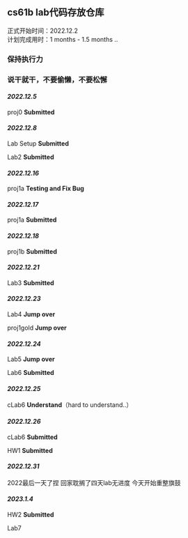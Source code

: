 ## cs61b lab代码存放仓库

正式开始时间：2022.12.2   
计划完成用时：1 months - 1.5 months 
..


### 保持执行力 
### 说干就干，不要偷懒，不要松懈 

#### *2022.12.5*

proj0            **Submitted**

#### *2022.12.8*

Lab Setup    **Submitted**

Lab2             **Submitted**

#### *2022.12.16*

proj1a          **Testing and Fix Bug**

#### *2022.12.17*

proj1a          **Submitted**

#### *2022.12.18*

proj1b          **Submitted**

#### *2022.12.21*

Lab3             **Submitted**

#### *2022.12.23*

Lab4             **Jump over**

proj1gold             **Jump over**

#### *2022.12.24*

Lab5             **Jump over**

Lab6			**Submitted**

#### *2022.12.25*

cLab6     	**Understand**（hard to understand..）

#### *2022.12.26*

cLab6     	**Submitted**

HW1			**Submitted**

#### *2022.12.31*

2022最后一天了捏 回家耽搁了四天lab无进度 今天开始重整旗鼓

#### *2023.1.4*

HW2       	**Submitted**

Lab7
